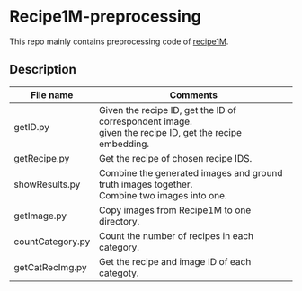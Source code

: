 # Recipe1M-preprocessing
This repo mainly contains preprocessing code of [recipe1M](http://im2recipe.csail.mit.edu/).



## Description
File name     |  Comments                                             |
-----------   |-------------------------------------------------------|
getID.py      |Given the recipe ID, get the ID of correspondent image.<br>given the recipe ID, get the recipe embedding.|
getRecipe.py  |Get the recipe of chosen recipe IDS.|
showResults.py|Combine the generated images and ground truth images together.<br>Combine two images into one.|
getImage.py   |Copy images from Recipe1M to one directory. |
countCategory.py|Count the number of recipes in each category. |
getCatRecImg.py|Get the recipe and image ID of each categoty.|











